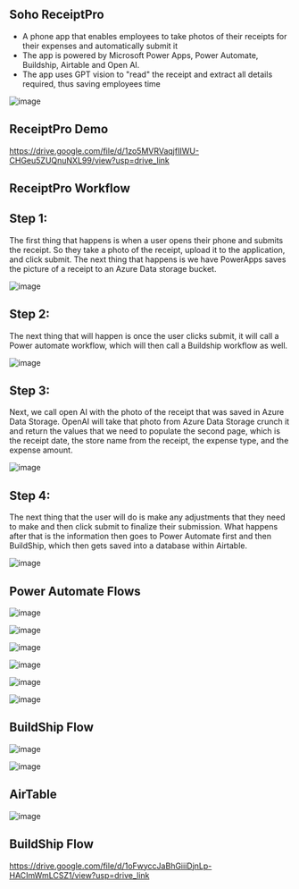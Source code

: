 

## Soho ReceiptPro
- A phone app that enables employees to take photos of their receipts for their expenses and automatically submit it
- The app is powered by Microsoft Power Apps, Power Automate, Buildship, Airtable and Open AI.
- The app uses GPT vision to "read" the receipt and extract all details required, thus saving employees time

![image](https://github.com/user-attachments/assets/6a53a402-e997-48ea-ae3d-5b6f6d3a7fbd)


## ReceiptPro Demo

https://drive.google.com/file/d/1zo5MVRVaqjfIIWU-CHGeu5ZUQnuNXL99/view?usp=drive_link


## ReceiptPro Workflow


## Step 1: 
The first thing that happens is when a user opens their phone and submits the receipt.
So they take a photo of the receipt, upload it to the application, and click submit.
The next thing that happens is we have PowerApps saves the picture of a receipt to an Azure Data
storage bucket.

![image](https://github.com/user-attachments/assets/a62b90d7-ad0f-4f4a-a1ac-d93dd9278b8e)

## Step 2:
The next thing that will happen is once the user clicks submit, it will call a Power automate workflow,
which will then call a Buildship workflow as well.


![image](https://github.com/user-attachments/assets/b6007a01-5f15-4b43-983d-40f0179c68bb)

## Step 3:
Next, we call open AI with the photo of the receipt that was saved in Azure Data Storage.
OpenAI will take that photo from Azure Data Storage crunch it and return the values
that we need to populate the second page, which is the receipt date, the store name from the
receipt, the expense type, and the expense amount.

![image](https://github.com/user-attachments/assets/851d7bf2-a011-4ea8-b3f7-5f6bb53ee906)

## Step 4:
The next thing that the user will do is make any adjustments that they need to make and then click
submit to finalize their submission.
What happens after that is the information then goes to Power Automate first and then BuildShip, which then gets saved into a database within
Airtable.


![image](https://github.com/user-attachments/assets/999709cc-7c26-409b-bf2a-ad776dea36bc)


## Power Automate Flows

![image](https://github.com/user-attachments/assets/d8eced5f-3863-4b61-a0ab-752c8938a512)


![image](https://github.com/user-attachments/assets/9534312d-417c-4485-86aa-53f82e529bd9)


![image](https://github.com/user-attachments/assets/d71f3ec4-e422-4793-b29c-5a48a16a44d4)


![image](https://github.com/user-attachments/assets/82fec5c7-4f9f-464b-bf23-a98de7542ce3)


![image](https://github.com/user-attachments/assets/70327ee6-6ba6-4a5f-88e7-437a397bb715)


![image](https://github.com/user-attachments/assets/c8be15c3-475a-4c43-a68e-4e163803566a)


## BuildShip Flow

![image](https://github.com/user-attachments/assets/72b6d047-e07e-4e87-9eda-7a0a243186ec)


![image](https://github.com/user-attachments/assets/4d864813-1211-4f56-9b8c-dd38db46d9d7)


## AirTable

![image](https://github.com/user-attachments/assets/ed25d244-a827-4a44-a314-bb82c694d612)


## BuildShip Flow

https://drive.google.com/file/d/1oFwyccJaBhGiiiDjnLp-HACImWmLCSZ1/view?usp=drive_link








